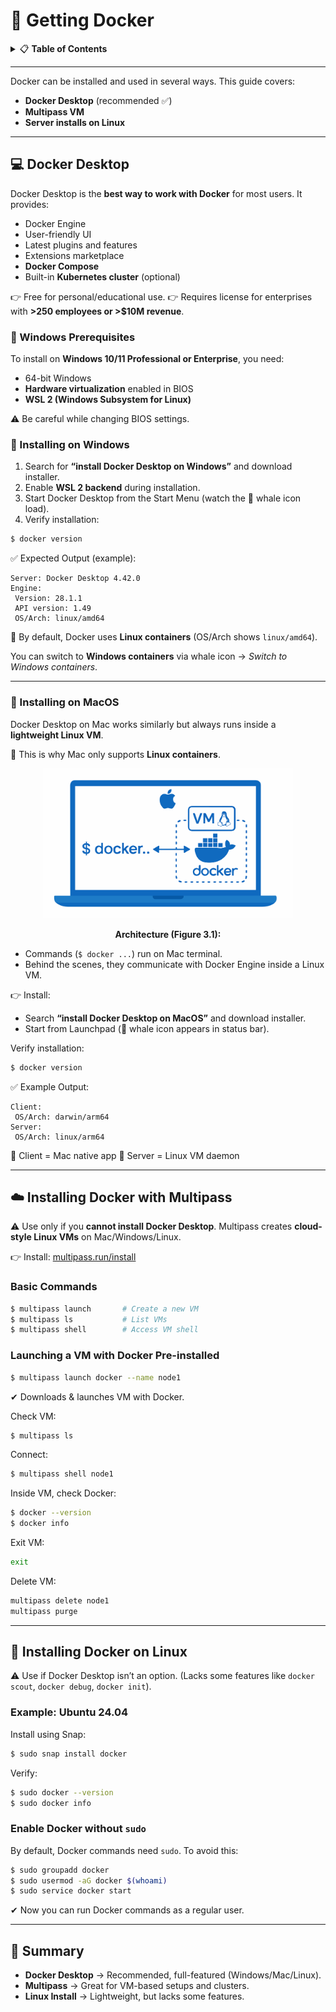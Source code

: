 # 🐳 **Getting Docker**

<details>
<summary>📋 <strong>Table of Contents</strong></summary>

| 📖 **Section** | 🔧 **Installation Method** | 💡 **Description** |
|---|---|---|
| [💻 Docker Desktop](#-docker-desktop) | **Recommended** ✅ | Full-featured solution for all platforms |
| ├─ [🔹 Windows Prerequisites](#-windows-prerequisites) | Windows Setup | Hardware & WSL2 requirements |
| ├─ [🔹 Installing on Windows](#-installing-on-windows) | Windows Install | Step-by-step Windows installation |
| └─ [🔹 Installing on MacOS](#-installing-on-macos) | macOS Install | Step-by-step macOS installation |
| [☁️ Docker with Multipass](#️-installing-docker-with-multipass) | VM Solution | Cloud-style Linux VMs |
| ├─ [Basic Commands](#basic-commands) | VM Management | Core Multipass commands |
| └─ [Launching VM with Docker](#launching-a-vm-with-docker-pre-installed) | Quick Setup | Pre-configured Docker VM |
| [🐧 Docker on Linux](#-installing-docker-on-linux) | Native Linux | Direct Linux installation |
| ├─ [Example: Ubuntu 24.04](#example-ubuntu-2404) | Ubuntu Setup | Ubuntu-specific installation |
| └─ [Enable Docker without sudo](#enable-docker-without-sudo) | Permissions | User permission setup |

</details>

---

Docker can be installed and used in several ways. This guide covers:

* **Docker Desktop** (recommended ✅)
* **Multipass VM**
* **Server installs on Linux**

---

## 💻 Docker Desktop

Docker Desktop is the **best way to work with Docker** for most users. It provides:

* Docker Engine
* User-friendly UI
* Latest plugins and features
* Extensions marketplace
* **Docker Compose**
* Built-in **Kubernetes cluster** (optional)

👉 Free for personal/educational use.
👉 Requires license for enterprises with **>250 employees or >\$10M revenue**.

### 🔹 Windows Prerequisites

To install on **Windows 10/11 Professional or Enterprise**, you need:

* 64-bit Windows
* **Hardware virtualization** enabled in BIOS
* **WSL 2 (Windows Subsystem for Linux)**

⚠️ Be careful while changing BIOS settings.

### 🔹 Installing on Windows

1. Search for **“install Docker Desktop on Windows”** and download installer.
2. Enable **WSL 2 backend** during installation.
3. Start Docker Desktop from the Start Menu (watch the 🐳 whale icon load).
4. Verify installation:

```bash
$ docker version
```

✅ Expected Output (example):

```
Server: Docker Desktop 4.42.0
Engine:
 Version: 28.1.1
 API version: 1.49
 OS/Arch: linux/amd64
```

📌 By default, Docker uses **Linux containers** (OS/Arch shows `linux/amd64`).

You can switch to **Windows containers** via whale icon → *Switch to Windows containers*.

---

### 🔹 Installing on MacOS

Docker Desktop on Mac works similarly but always runs inside a **lightweight Linux VM**.

📌 This is why Mac only supports **Linux containers**.

<div align="center">
  <img src="./images/01.svg" alt="" width="400px"/>

**Architecture (Figure 3.1):**
</div>



* Commands (`$ docker ...`) run on Mac terminal.
* Behind the scenes, they communicate with Docker Engine inside a Linux VM.

👉 Install:

* Search **“install Docker Desktop on MacOS”** and download installer.
* Start from Launchpad (🐳 whale icon appears in status bar).

Verify installation:

```bash
$ docker version
```

✅ Example Output:

```
Client:
 OS/Arch: darwin/arm64
Server:
 OS/Arch: linux/arm64
```

📌 Client = Mac native app
📌 Server = Linux VM daemon

---

## ☁️ Installing Docker with Multipass

⚠️ Use only if you **cannot install Docker Desktop**.
Multipass creates **cloud-style Linux VMs** on Mac/Windows/Linux.

👉 Install: [multipass.run/install](https://multipass.run/install)

### Basic Commands

```bash
$ multipass launch       # Create a new VM
$ multipass ls           # List VMs
$ multipass shell        # Access VM shell
```

### Launching a VM with Docker Pre-installed

```bash
$ multipass launch docker --name node1
```

✔ Downloads & launches VM with Docker.

Check VM:

```bash
$ multipass ls
```

Connect:

```bash
$ multipass shell node1
```

Inside VM, check Docker:

```bash
$ docker --version
$ docker info
```

Exit VM:

```bash
exit
```

Delete VM:

```bash
multipass delete node1
multipass purge
```

---

## 🐧 Installing Docker on Linux

⚠️ Use if Docker Desktop isn’t an option.
(Lacks some features like `docker scout`, `docker debug`, `docker init`).

### Example: Ubuntu 24.04

Install using Snap:

```bash
$ sudo snap install docker
```

Verify:

```bash
$ sudo docker --version
$ sudo docker info
```

### Enable Docker without `sudo`

By default, Docker commands need `sudo`. To avoid this:

```bash
$ sudo groupadd docker
$ sudo usermod -aG docker $(whoami)
$ sudo service docker start
```

✔ Now you can run Docker commands as a regular user.

---

## 🎯 Summary

* **Docker Desktop** → Recommended, full-featured (Windows/Mac/Linux).
* **Multipass** → Great for VM-based setups and clusters.
* **Linux Install** → Lightweight, but lacks some features.
